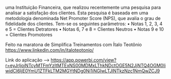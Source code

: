 uma Instituição Financeira, que realizou recentemente uma pesquisa para analisar a satisfação dos clientes. Esta pesquisa é baseada em uma metodologia denominada Net Promoter Score (NPS), que avalia o grau de fidelidade dos clientes. 
Tem-se os seguintes parâmetros:
•	Notas 1, 2, 3, 4 e 5 = Clientes Detratores 
•	Notas 6, 7 e 8 = Clientes Neutros
•	Notas 9 e 10 = Clientes Promotores


Feito na maratona de Simplifica Treinamentos com Ítalo Teotônio https://www.linkedin.com/in/italoteotonio/

Link do aplicação --> https://app.powerbi.com/view?r=eyJrIjoiNTcyMTFmYzItMTExNS00MDMxLThkNDctOGE5N2JjNTQ4OGM0IiwidCI6IjE0YmU1ZTFkLTM2MGYtNDg0Ni1iNGIwLTJlNTkzNzc1NmQwZCJ9